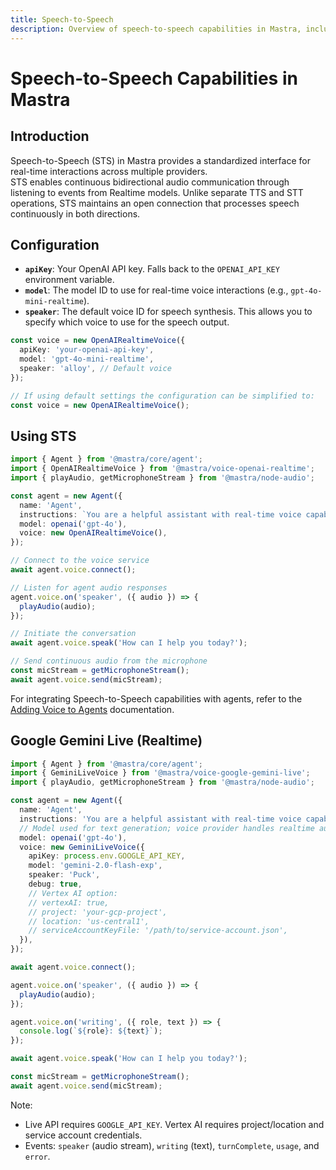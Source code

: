```yaml
---
title: Speech-to-Speech
description: Overview of speech-to-speech capabilities in Mastra, including real-time interactions and event-driven architecture.
---
```


# Speech-to-Speech Capabilities in Mastra

## Introduction

Speech-to-Speech (STS) in Mastra provides a standardized interface for real-time interactions across multiple providers.  
STS enables continuous bidirectional audio communication through listening to events from Realtime models. Unlike separate TTS and STT operations, STS maintains an open connection that processes speech continuously in both directions.

## Configuration

- **`apiKey`**: Your OpenAI API key. Falls back to the `OPENAI_API_KEY` environment variable.
- **`model`**: The model ID to use for real-time voice interactions (e.g., `gpt-4o-mini-realtime`).
- **`speaker`**: The default voice ID for speech synthesis. This allows you to specify which voice to use for the speech output.

```typescript
const voice = new OpenAIRealtimeVoice({
  apiKey: 'your-openai-api-key',
  model: 'gpt-4o-mini-realtime',
  speaker: 'alloy', // Default voice
});

// If using default settings the configuration can be simplified to:
const voice = new OpenAIRealtimeVoice();
```

## Using STS

```typescript
import { Agent } from '@mastra/core/agent';
import { OpenAIRealtimeVoice } from '@mastra/voice-openai-realtime';
import { playAudio, getMicrophoneStream } from '@mastra/node-audio';

const agent = new Agent({
  name: 'Agent',
  instructions: `You are a helpful assistant with real-time voice capabilities.`,
  model: openai('gpt-4o'),
  voice: new OpenAIRealtimeVoice(),
});

// Connect to the voice service
await agent.voice.connect();

// Listen for agent audio responses
agent.voice.on('speaker', ({ audio }) => {
  playAudio(audio);
});

// Initiate the conversation
await agent.voice.speak('How can I help you today?');

// Send continuous audio from the microphone
const micStream = getMicrophoneStream();
await agent.voice.send(micStream);
```

For integrating Speech-to-Speech capabilities with agents, refer to the [Adding Voice to Agents](../agents/adding-voice) documentation.

## Google Gemini Live (Realtime)

```typescript
import { Agent } from '@mastra/core/agent';
import { GeminiLiveVoice } from '@mastra/voice-google-gemini-live';
import { playAudio, getMicrophoneStream } from '@mastra/node-audio';

const agent = new Agent({
  name: 'Agent',
  instructions: 'You are a helpful assistant with real-time voice capabilities.',
  // Model used for text generation; voice provider handles realtime audio
  model: openai('gpt-4o'),
  voice: new GeminiLiveVoice({
    apiKey: process.env.GOOGLE_API_KEY,
    model: 'gemini-2.0-flash-exp',
    speaker: 'Puck',
    debug: true,
    // Vertex AI option:
    // vertexAI: true,
    // project: 'your-gcp-project',
    // location: 'us-central1',
    // serviceAccountKeyFile: '/path/to/service-account.json',
  }),
});

await agent.voice.connect();

agent.voice.on('speaker', ({ audio }) => {
  playAudio(audio);
});

agent.voice.on('writing', ({ role, text }) => {
  console.log(`${role}: ${text}`);
});

await agent.voice.speak('How can I help you today?');

const micStream = getMicrophoneStream();
await agent.voice.send(micStream);
```

Note:

- Live API requires `GOOGLE_API_KEY`. Vertex AI requires project/location and service account credentials.
- Events: `speaker` (audio stream), `writing` (text), `turnComplete`, `usage`, and `error`.
